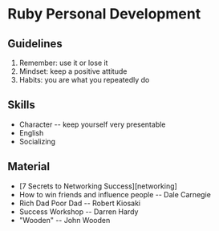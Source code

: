 # Ruby Personal Development
## Guidelines
1. Remember: use it or lose it
2. Mindset: keep a positive attitude
3. Habits: you are what you repeatedly do


## Skills
- Character -- keep yourself very presentable
- English
- Socializing

## Material
- [7 Secrets to Networking Success][networking]
- How to win friends and influence people -- Dale Carnegie
- Rich Dad Poor Dad -- Robert Kiosaki
- Success Workshop -- Darren Hardy
- "Wooden" -- John Wooden



[Network]:http://darrenhardy.success.com/2013/11/networking-success/#more-9878